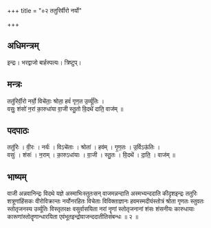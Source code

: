 +++
title = "०२ ततुरिर्वीरो नर्यो"

+++
## अधिमन्त्रम्
इन्द्रः। भरद्वाजो बार्हस्पत्यः। त्रिष्टुप्।

## मन्त्रः
ततु॑रिर्वी॒रो नर्यो॒ विचे॑ताः॒ श्रोता॒ हवं॑ गृण॒त उ॒र्व्यू॑तिः ।  
वसुः॒ शंसो॑ न॒रां का॒रुधा॑या वा॒जी स्तु॒तो वि॒दथे॑ दाति॒ वाज॑म् ॥

## पदपाठः
ततु॑रिः । वी॒रः । नर्यः॑ । विऽचे॑ताः । श्रोता॑ । हव॑म् । गृ॒ण॒तः । उ॒र्विऽऊ॑तिः ।  
वसुः॑ । शंसः॑ । न॒राम् । का॒रुऽधा॑याः । वा॒जी । स्तु॒तः । वि॒दथे॑ । दा॒ति॒ । वाज॑म् ॥

## भाष्यम्
वाजी अन्नवानिन्द्रः विदथे यज्ञे अस्माभिःस्तुतःसन् वाजमन्नन्दाति अस्मभ्यन्ददाति कीदृशइन्द्रः ततुरिः शत्रूणांहिंसकः वीरोविक्रान्तः नर्योनरहितः विचेताः विविक्ताज्ञानः हवमस्मदीयंस्तोत्रं श्रोता गृणतः स्तुवतः स्तोतृजनस्य उर्व्यूतिः विस्तृतरक्षः वसुर्वासयिता नरां नॄणां स्तोतृजनानां शंसः शंसनीयः कारुधायाः कारूणांस्तोतॄणान्धारयिता एवंभूतइन्द्रोवाजन्ददातीतिसंबन्धः ॥ २ ॥